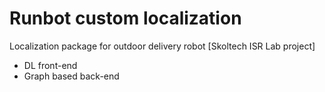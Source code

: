 # Runbot custom localization
Localization package for outdoor delivery robot [Skoltech ISR Lab project]

- DL front-end
- Graph based back-end
